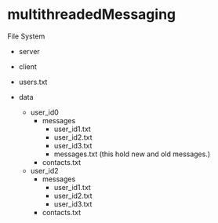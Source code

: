 # multithreadedMessaging

File System

- server
- client

- users.txt

- data
    - user_id0
        - messages
            - user_id1.txt
            - user_id2.txt
            - user_id3.txt
            - messages.txt (this hold new and old messages.)
        - contacts.txt
    - user_id2
        - messages
            - user_id1.txt
            - user_id2.txt
            - user_id3.txt
        - contacts.txt